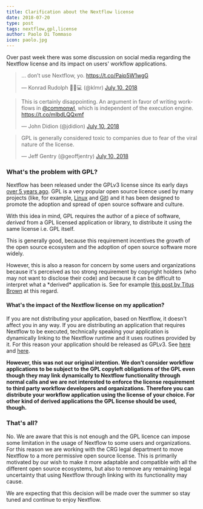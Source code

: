 ```yaml
---
title: Clarification about the Nextflow license
date: 2018-07-20
type: post
tags: nextflow,gpl,license
author: Paolo Di Tommaso
icon: paolo.jpg
---
```



Over  past week there was some discussion on social media regarding the Nextflow license
and its impact on users' workflow applications.

<blockquote class="twitter-tweet tw-align-center" data-lang="en"><p lang="en" dir="ltr">… don’t use Nextflow, yo. <a href="https://t.co/Paip5W1wgG">https://t.co/Paip5W1wgG</a></p>&mdash; Konrad Rudolph 👨‍🔬💻 (@klmr) <a href="https://twitter.com/klmr/status/1016606226103357440?ref_src=twsrc%5Etfw">July 10, 2018</a></blockquote>
<script async src="https://platform.twitter.com/widgets.js" charset="utf-8"></script>

<blockquote class="twitter-tweet tw-align-center" data-lang="en"><p lang="en" dir="ltr">This is certainly disappointing. An argument in favor of writing workflows in <a href="https://twitter.com/commonwl?ref_src=twsrc%5Etfw">@commonwl</a>, which is independent of the execution engine. <a href="https://t.co/mIbdLQQxmf">https://t.co/mIbdLQQxmf</a></p>&mdash; John Didion (@jdidion) <a href="https://twitter.com/jdidion/status/1016612435938160640?ref_src=twsrc%5Etfw">July 10, 2018</a></blockquote>
<script async src="https://platform.twitter.com/widgets.js" charset="utf-8"></script>


<blockquote class="twitter-tweet tw-align-center" data-lang="en"><p lang="en" dir="ltr">GPL is generally considered toxic to companies due to fear of the viral nature of the license.</p>&mdash; Jeff Gentry (@geoffjentry) <a href="https://twitter.com/geoffjentry/status/1016656901139025921?ref_src=twsrc%5Etfw">July 10, 2018</a></blockquote>
<script async src="https://platform.twitter.com/widgets.js" charset="utf-8"></script>


### What's the problem with GPL?

Nextflow has been released under the GPLv3 license since its early days [over 5 years ago](https://github.com/nextflow-io/nextflow/blob/c080150321e5000a2c891e477bb582df07b7f75f/src/main/groovy/nextflow/Nextflow.groovy).
GPL is a very popular open source licence used by many projects
(like, for example, [Linux](https://www.kernel.org/doc/html/v4.17/process/license-rules.html) and [Git](https://git-scm.com/about/free-and-open-source))
and it has been designed to promote the adoption and spread of open source software and culture.

With this idea in mind, GPL requires the author of a piece of software, *derived* from a GPL licensed application or library, to distribute it using the same license i.e. GPL itself.

This is generally good, because this requirement incentives the growth of the open source ecosystem and the adoption of open source software more widely.

However, this is also a reason for concern by some users and organizations because it's perceived as too strong requirement by copyright holders (who may not want to disclose their code) and because it can be difficult to interpret what a \*derived\* application is.  See for example
[this post by Titus Brown](http://ivory.idyll.org/blog/2015-on-licensing-in-bioinformatics.html) at this regard.

#### What's the impact of the Nextflow license on my application?

If you are not distributing your application, based on Nextflow, it doesn't affect you in any way.
If you are distributing an application that requires Nextflow to be executed, technically speaking your application is dynamically linking to the Nextflow runtime and it uses routines provided by it. For this reason your application should be released as GPLv3. See [here](https://www.gnu.org/licenses/gpl-faq.en.html#GPLStaticVsDynamic) and [here](https://www.gnu.org/licenses/gpl-faq.en.html#IfInterpreterIsGPL).

<b>However, this was not our original intention. We don’t consider workflow applications to be subject to the GPL copyleft obligations of the GPL even though they may link dynamically to Nextflow functionality through normal calls and we are not interested to enforce the license requirement to third party workflow developers and organizations. Therefore you can distribute your workflow application using the license of your choice. For other kind of derived applications the GPL license should be used, though.
</b>

### That's all?

No. We are aware that this is not enough and the GPL licence can impose some limitation in the usage of Nextflow to some users and organizations. For this reason we are working with the CRG legal department to move Nextflow to a more permissive open source license. This is primarily motivated by our wish to make it more adaptable and compatible with all the different open source ecosystems, but also to remove any remaining legal uncertainty that using Nextflow through linking with its functionality may cause.

We are expecting that this decision will be made over the summer so stay tuned and continue to enjoy Nextflow.
